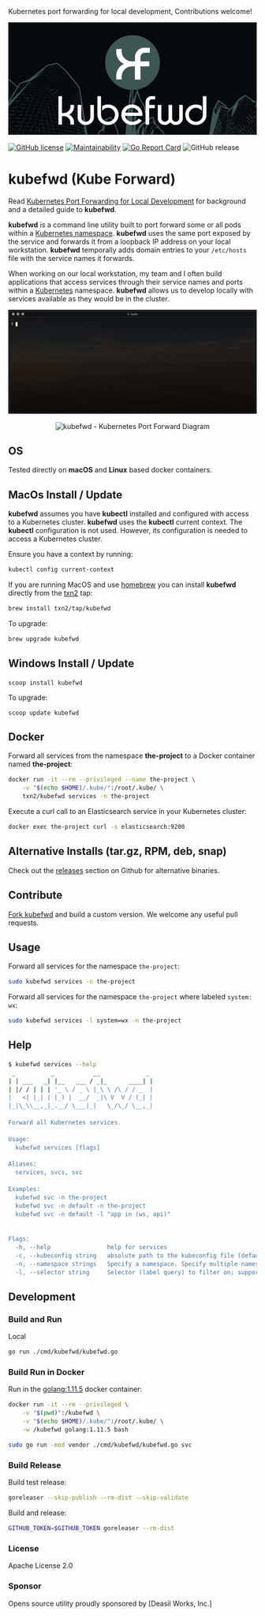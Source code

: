 Kubernetes port forwarding for local development, Contributions welcome!

![kubefwd - kubernetes bulk port forwarding](kubefwd-mast2.jpg)

[![GitHub license](https://img.shields.io/github/license/txn2/kubefwd.svg)](https://github.com/txn2/kubefwd/blob/master/LICENSE)
[![Maintainability](https://api.codeclimate.com/v1/badges/bc696045260db8e0ba89/maintainability)](https://codeclimate.com/github/txn2/kubefwd/maintainability)
[![Go Report Card](https://goreportcard.com/badge/github.com/txn2/kubefwd)](https://goreportcard.com/report/github.com/txn2/kubefwd)
![GitHub release](https://img.shields.io/github/release/txn2/kubefwd.svg)

# kubefwd (Kube Forward)

Read [Kubernetes Port Forwarding for Local Development](https://mk.imti.co/kubernetes-port-forwarding/) for background and a detailed guide to **kubefwd**. 

**kubefwd** is a command line utility built to port forward some or all pods within a [Kubernetes namespace]. **kubefwd** uses the same port exposed by the service and forwards it from a loopback IP address on your local workstation. **kubefwd** temporally adds domain entries to your `/etc/hosts` file with the service names it forwards.

When working on our local workstation, my team and I often build applications that access services through their service names and ports within a [Kubernetes] namespace. **kubefwd** allows us to develop locally with services available as they would be in the cluster.

![kubefwd - Kubernetes port forward](kubefwd_ani.gif)

<p align="center">
  <img width="654" height="684" src="https://mk.imti.co/images/content/kubefwd-net.png" alt="kubefwd - Kubernetes Port Forward Diagram">
</p>

## OS

Tested directly on **macOS** and **Linux** based docker containers.

## MacOs Install / Update

**kubefwd** assumes you have **kubectl** installed and configured with access to a Kubernetes cluster. **kubefwd** uses the **kubectl** current context. The **kubectl** configuration is not used. However, its configuration is needed to access a Kubernetes cluster.

Ensure you have a context by running:
```bash
kubectl config current-context
```

If you are running MacOS and use [homebrew] you can install **kubefwd** directly from the [txn2] tap:

```bash
brew install txn2/tap/kubefwd
```

To upgrade:
```bash
brew upgrade kubefwd
```

## Windows Install / Update

```batch
scoop install kubefwd
```

To upgrade:
```batch
scoop update kubefwd
```

## Docker

Forward all services from the namespace **the-project** to a Docker container named **the-project**:

```bash
docker run -it --rm --privileged --name the-project \
    -v "$(echo $HOME)/.kube/":/root/.kube/ \
    txn2/kubefwd services -n the-project
```


Execute a curl call to an Elasticsearch service in your Kubernetes cluster:

```bash
docker exec the-project curl -s elasticsearch:9200
```

## Alternative Installs (tar.gz, RPM, deb, snap)
Check out the [releases](https://github.com/txn2/kubefwd/releases) section on Github for alternative binaries.

## Contribute
[Fork kubefwd](https://github.com/txn2/kubefwd) and build a custom version. We welcome any useful pull requests.

## Usage

Forward all services for the namespace `the-project`:
```bash
sudo kubefwd services -n the-project
```

Forward all services for the namespace `the-project` where labeled `system: wx`:

```bash
sudo kubefwd services -l system=wx -n the-project
```

## Help

```bash
$ kubefwd services --help
 _          _           __             _
| | ___   _| |__   ___ / _|_      ____| |
| |/ / | | | '_ \ / _ \ |_\ \ /\ / / _  |
|   <| |_| | |_) |  __/  _|\ V  V / (_| |
|_|\_\\__,_|_.__/ \___|_|   \_/\_/ \__,_|

Forward all Kubernetes services.

Usage:
  kubefwd services [flags]

Aliases:
  services, svcs, svc

Examples:
  kubefwd svc -n the-project
  kubefwd svc -n default -n the-project
  kubefwd svc -n default -l "app in (ws, api)"


Flags:
  -h, --help                help for services
  -c, --kubeconfig string   absolute path to the kubeconfig file (default "/Users/cjimti/.kube/config")
  -n, --namespace strings   Specify a namespace. Specify multiple namespaces by duplicating this argument.
  -l, --selector string     Selector (label query) to filter on; supports '=', '==', and '!=' (e.g. -l key1=value1,key2=value2).
```

## Development

### Build and Run
 Local

```bash
go run ./cmd/kubefwd/kubefwd.go
```

### Build Run in Docker

Run in the [golang:1.11.5] docker container:
```bash
docker run -it --rm --privileged \
    -v "$(pwd)":/kubefwd \
    -v "$(echo $HOME)/.kube/":/root/.kube/ \
    -w /kubefwd golang:1.11.5 bash
```

```bash
sudo go run -mod vendor ./cmd/kubefwd/kubefwd.go svc
```

### Build Release

Build test release:
```bash
goreleaser --skip-publish --rm-dist --skip-validate
```

Build and release:
```bash
GITHUB_TOKEN=$GITHUB_TOKEN goreleaser --rm-dist
```

### License 

Apache License 2.0  

### Sponsor

Opens source utility proudly sponsored by [Deasil Works, Inc.]

[Kubernetes]:https://kubernetes.io/
[Kubernetes namespace]:https://kubernetes.io/docs/concepts/overview/working-with-objects/namespaces/
[homebrew]:https://brew.sh/
[txn2]:https://txn2.com/
[golang:1.11.5]:https://hub.docker.com/_/golang/
[Deasil Works Inc]:https://deasil.works/

